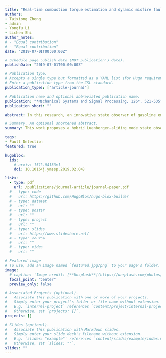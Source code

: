 ```yaml
---
title: "Real-time combustion torque estimation and dynamic misfire fault diagnosis in gasoline engine"
authors:
- Taixiong Zheng
- admin
- Yongfu Li
- Lichen Shi
author_notes:
# - "Equal contribution"
# - "Equal contribution"
date: "2019-07-01T00:00:00Z"

# Schedule page publish date (NOT publication's date).
publishDate: "2019-07-01T00:00:00Z"

# Publication type.
# Accepts a single type but formatted as a YAML list (for Hugo requirements).
# Enter a publication type from the CSL standard.
publication_types: ["article-journal"]

# Publication name and optional abbreviated publication name.
publication: "*Mechanical Systems and Signal Processing, 126*, 521-535"
publication_short: ""

abstract: In this research, an innovative state observer of gasoline engine based on the combination of Luenberger and sliding mode technique is proposed. This state observer is designed to track crankshaft angular speed and estimate engine combustion torque based on the experimental crankshaft angular speed of a four-cylinder Spark Ignition (SI) engine. Then, a new advance in the application of Artificial Neural Networks (ANNs) based on the estimated results of automated dynamic misfire fault diagnosis both under steady state and non-stationary condition is discussed in detailed. In order to effectively obtain data for network training, the estimated engine combustion torque is segmentally preprocessed according to the crank angle displacement of automobile engine. Furthermore, a series of experiments are carried out under normal and a variety of misfire conditions. The ANN systems are trained and tested using prepared cases. Finally, the Back-Propagation Neural Network (BPNN), Elman Neural Network (ENN), and Support Vector Machine (SVM) are applied to diagnose misfire fault, the effectiveness of each is evaluated respectively. Based on the estimated engine combustion torque, the experimental results show that the designed ENN is able to correctly diagnose misfire fault with a running time of 0.6 s, including single misfire, intermittent double-cylinder misfire, and continuous double-cylinder misfire in transient working condition.

# Summary. An optional shortened abstract.
summary: This work proposes a hybrid Luenberger–sliding mode state observer to estimate engine combustion torque, enabling effective ANN-based misfire fault diagnosis under both steady and transient conditions. Experimental results show that the Elman Neural Network achieves accurate and fast detection of diverse misfire scenarios.

tags:
- Fault Detection
featured: true

hugoblox:
  ids:
    # arxiv: 1512.04133v1
    doi: 10.1016/j.ymssp.2019.02.048

links:
  - type: pdf
    url: /publications/journal-article/journal-paper.pdf
  # - type: code
  #   url: https://github.com/HugoBlox/hugo-blox-builder
  # - type: dataset
  #   url: ""
  # - type: poster
  #   url: ""
  # - type: project
  #   url: ""
  # - type: slides
  #   url: https://www.slideshare.net/
  # - type: source
  #   url: ""
  # - type: video
  #   url: ""

# Featured image
# To use, add an image named `featured.jpg/png` to your page's folder. 
image:
  # caption: 'Image credit: [**Unsplash**](https://unsplash.com/photos/jdD8gXaTZsc)'
  focal_point: "center"
  preview_only: false

# Associated Projects (optional).
#   Associate this publication with one or more of your projects.
#   Simply enter your project's folder or file name without extension.
#   E.g. `internal-project` references `content/project/internal-project/index.md`.
#   Otherwise, set `projects: []`.
projects: []

# Slides (optional).
#   Associate this publication with Markdown slides.
#   Simply enter your slide deck's filename without extension.
#   E.g. `slides: "example"` references `content/slides/example/index.md`.
#   Otherwise, set `slides: ""`.
slides: ""
---
```


<!-- > [!NOTE]
> Click the *Cite* button above to demo the feature to enable visitors to import publication metadata into their reference management software. -->

<!-- > [!NOTE]
> Create your slides in Markdown - click the *Slides* button to check out the example. -->

<!-- Add the publication's **full text** or **supplementary notes** here. You can use rich formatting such as including [code, math, and images](https://docs.hugoblox.com/content/writing-markdown-latex/). -->
